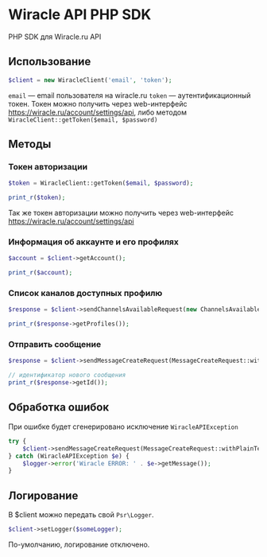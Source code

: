 # Wiracle API PHP SDK
PHP SDK для Wiracle.ru API

## Использование

```php
$client = new WiracleClient('email', 'token');
```

`email` — email пользователя на wiracle.ru
`token` — аутентификационный токен. Токен можно получить через web-интерфейс https://wiracle.ru/account/settings/api, либо методом `WiracleClient::getToken($email, $password)`

## Методы

### Токен авторизации

```php
$token = WiracleClient::getToken($email, $password);

print_r($token);
```

Так же токен авторизации можно получить через web-интерфейс
https://wiracle.ru/account/settings/api

### Информация об аккаунте и его профилях

```php
$account = $client->getAccount();

print_r($account);
```

### Список каналов доступных профилю

```php
$response = $client->sendChannelsAvailableRequest(new ChannelsAvailableRequest($profile_id));

print_r($response->getProfiles());
```

### Отправить сообщение

```php
$response = $client->sendMessageCreateRequest(MessageCreateRequest::withPlainText($profile_id, $channel_id, $text));

// идентификатор нового сообщения
print_r($response->getId());
```

## Обработка ошибок

При ошибке будет сгенерировано исключение ```WiracleAPIException```

```php
try {
    $client->sendMessageCreateRequest(MessageCreateRequest::withPlainText($profile_id, $channel_id, $text));
} catch (WiracleAPIException $e) {
    $logger->error('Wiracle ERROR: ' . $e->getMessage());
}
```

## Логирование

В $client можно передать свой `Psr\Logger`.

```php
$client->setLogger($someLogger);
```

По-умолчанию, логирование отключено.
